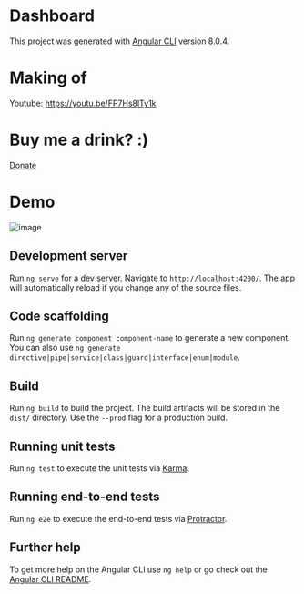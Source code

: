 # Dashboard

This project was generated with [Angular CLI](https://github.com/angular/angular-cli) version 8.0.4.

# Making of

Youtube: https://youtu.be/FP7Hs8lTy1k

# Buy me a drink? :)

[Donate](https://www.paypal.com/cgi-bin/webscr?cmd=_donations&business=soufianosse@gmail.com&lc=US&no_note=0&item_name=Buy+me+a+bear&cn=&curency_code=USD&bn=PP-DonationsBF:btn_donateCC_LG.gif:NonHosted)

# Demo 

![image](https://user-image.githubusercontent.com/4992012/68629236-59dd8b00-04e3-11ea-85f1-cc42419d4949.png)



## Development server

Run `ng serve` for a dev server. Navigate to `http://localhost:4200/`. The app will automatically reload if you change any of the source files.

## Code scaffolding

Run `ng generate component component-name` to generate a new component. You can also use `ng generate directive|pipe|service|class|guard|interface|enum|module`.

## Build

Run `ng build` to build the project. The build artifacts will be stored in the `dist/` directory. Use the `--prod` flag for a production build.

## Running unit tests

Run `ng test` to execute the unit tests via [Karma](https://karma-runner.github.io).

## Running end-to-end tests

Run `ng e2e` to execute the end-to-end tests via [Protractor](http://www.protractortest.org/).

## Further help

To get more help on the Angular CLI use `ng help` or go check out the [Angular CLI README](https://github.com/angular/angular-cli/blob/master/README.md).
